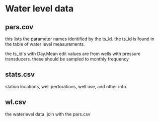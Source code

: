 # Water level data

## pars.cov
this lists the parameter names identified by the ts_id. the ts_id is found in the table of water level measurements.

the ts_id's with Day.Mean edit values are from wells with pressure transducers. these should be sampled to monthly frequency

## stats.csv
station locations, well perforations, well use, and other info.

## wl.csv
the waterlevel data. join with the pars.csv
